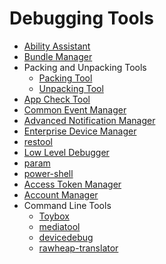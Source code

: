 # Debugging Tools

- [Ability Assistant](aa-tool.md)
- [Bundle Manager](bm-tool.md)
- Packing and Unpacking Tools<!--packing-unpacking-->
  - [Packing Tool](packing-tool.md)
  - [Unpacking Tool](unpacking-tool.md)
- [App Check Tool](app-check-tool.md)
- [Common Event Manager](cem-tool.md)
- [Advanced Notification Manager](anm-tool.md)
- [Enterprise Device Manager](edm-tool.md)
- [restool](restool.md)<!--Del-->
- [Low Level Debugger](lldb-tool.md)<!--DelEnd-->
- [param](param-tool.md)
- [power-shell](power-shell.md)
- [Access Token Manager](atm-tool.md)<!--Del-->
- [Account Manager](acm-tool.md)<!--DelEnd-->
- Command Line Tools
  - [Toybox](toybox.md)
  - [mediatool](mediatool.md)
  - [devicedebug](devicedebug-tool.md)
  - [rawheap-translator](rawheap-translator.md)
